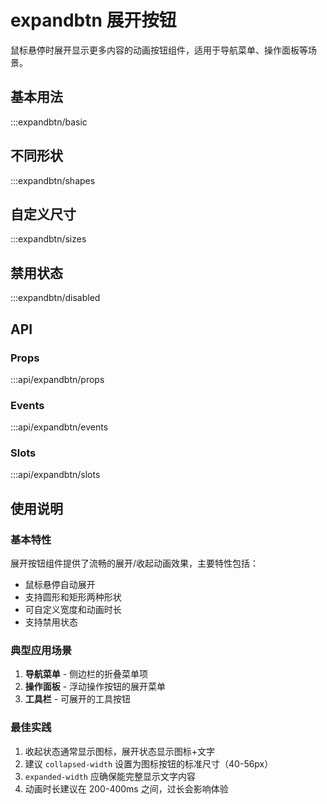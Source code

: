 # expandbtn 展开按钮

鼠标悬停时展开显示更多内容的动画按钮组件，适用于导航菜单、操作面板等场景。

## 基本用法

:::expandbtn/basic

## 不同形状

:::expandbtn/shapes

## 自定义尺寸

:::expandbtn/sizes

## 禁用状态

:::expandbtn/disabled

## API

### Props
:::api/expandbtn/props

### Events
:::api/expandbtn/events

### Slots
:::api/expandbtn/slots

## 使用说明

### 基本特性

展开按钮组件提供了流畅的展开/收起动画效果，主要特性包括：

- 鼠标悬停自动展开
- 支持圆形和矩形两种形状
- 可自定义宽度和动画时长
- 支持禁用状态

### 典型应用场景

1. **导航菜单** - 侧边栏的折叠菜单项
2. **操作面板** - 浮动操作按钮的展开菜单
3. **工具栏** - 可展开的工具按钮

### 最佳实践

1. 收起状态通常显示图标，展开状态显示图标+文字
2. 建议 `collapsed-width` 设置为图标按钮的标准尺寸（40-56px）
3. `expanded-width` 应确保能完整显示文字内容
4. 动画时长建议在 200-400ms 之间，过长会影响体验
